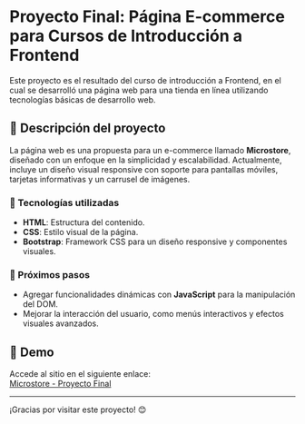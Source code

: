 # Proyecto Final: Página E-commerce para Cursos de Introducción a Frontend

Este proyecto es el resultado del curso de introducción a Frontend, en el cual se desarrolló una página web para una tienda en línea utilizando tecnologías básicas de desarrollo web.  

## 🚀 Descripción del proyecto  
La página web es una propuesta para un e-commerce llamado **Microstore**, diseñado con un enfoque en la simplicidad y escalabilidad. Actualmente, incluye un diseño visual responsive con soporte para pantallas móviles, tarjetas informativas y un carrusel de imágenes.

### 🌟 Tecnologías utilizadas  
- **HTML**: Estructura del contenido.  
- **CSS**: Estilo visual de la página.  
- **Bootstrap**: Framework CSS para un diseño responsive y componentes visuales.  

### 🔮 Próximos pasos  
- Agregar funcionalidades dinámicas con **JavaScript** para la manipulación del DOM.  
- Mejorar la interacción del usuario, como menús interactivos y efectos visuales avanzados.  

## 🔗 Demo  
Accede al sitio en el siguiente enlace:  
[Microstore - Proyecto Final](https://microsstore.netlify.app/)  

---
¡Gracias por visitar este proyecto! 😊  
